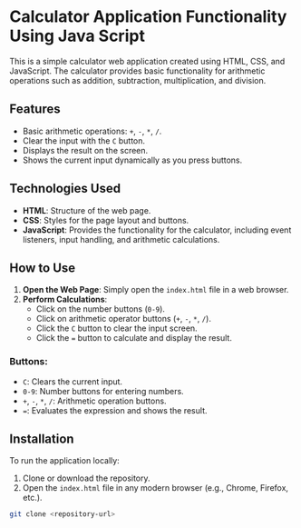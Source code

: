# Calculator Application Functionality Using Java Script


This is a simple calculator web application created using HTML, CSS, and JavaScript. The calculator provides basic functionality for arithmetic operations such as addition, subtraction, multiplication, and division.

## Features

- Basic arithmetic operations: `+`, `-`, `*`, `/`.
- Clear the input with the `C` button.
- Displays the result on the screen.
- Shows the current input dynamically as you press buttons.

## Technologies Used

- **HTML**: Structure of the web page.
- **CSS**: Styles for the page layout and buttons.
- **JavaScript**: Provides the functionality for the calculator, including event listeners, input handling, and arithmetic calculations.

## How to Use

1. **Open the Web Page**: Simply open the `index.html` file in a web browser.
2. **Perform Calculations**:
   - Click on the number buttons (`0-9`).
   - Click on arithmetic operator buttons (`+`, `-`, `*`, `/`).
   - Click the `C` button to clear the input screen.
   - Click the `=` button to calculate and display the result.

### Buttons:

- `C`: Clears the current input.
- `0-9`: Number buttons for entering numbers.
- `+`, `-`, `*`, `/`: Arithmetic operation buttons.
- `=`: Evaluates the expression and shows the result.

## Installation

To run the application locally:

1. Clone or download the repository.
2. Open the `index.html` file in any modern browser (e.g., Chrome, Firefox, etc.).

```bash
git clone <repository-url>
